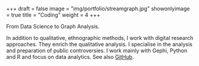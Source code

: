 +++
draft = false
image = "img/portfolio/streamgraph.jpg"
showonlyimage = true
title = "Coding"
weight = 4
+++

From Data Science to Graph Analysis.
<!--more-->
In addition to qualitative, ethnographic methods, I work with digital research approaches. They enrich the qualitative analysis.
I specialise in the analysis and preparation of public controversies. I work mainly with Gephi, Python and R and focus on data analytics. See also [GitHub](https://github.com/LaserStefan).
